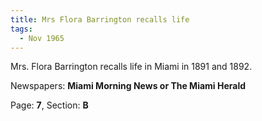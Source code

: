 ```yaml
---  
title: Mrs Flora Barrington recalls life  
tags:  
  - Nov 1965  
---  
```

  
Mrs. Flora Barrington recalls life in Miami in 1891 and 1892.  
  
Newspapers: **Miami Morning News or The Miami Herald**  
  
Page: **7**, Section: **B** 
